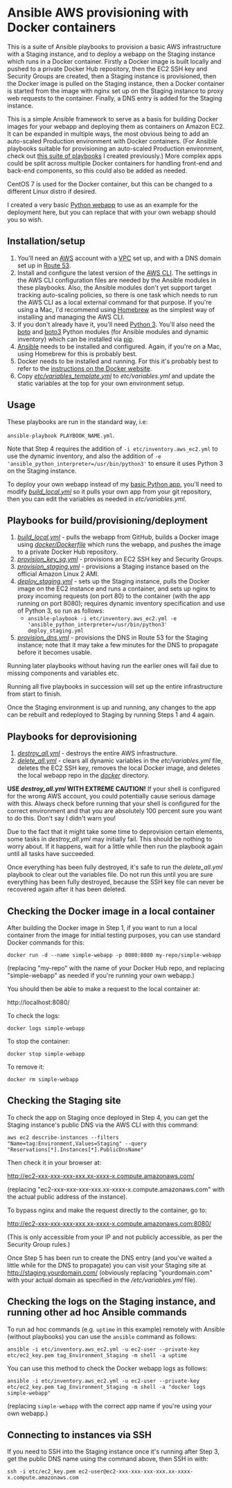 # Ansible AWS provisioning with Docker containers

This is a suite of Ansible playbooks to provision a basic AWS infrastructure with a Staging instance, and to deploy a webapp on the Staging instance which runs in a Docker container. Firstly a Docker image is built locally and pushed to a private Docker Hub repository, then the EC2 SSH key and Security Groups are created, then a Staging instance is provisioned, then the Docker image is pulled on the Staging instance, then a Docker container is started from the image with nginx set up on the Staging instance to proxy web requests to the container. Finally, a DNS entry is added for the Staging instance.

This is a simple Ansible framework to serve as a basis for building Docker images for your webapp and deploying them as containers on Amazon EC2. It can be expanded in multiple ways, the most obvious being to add an auto-scaled Production environment with Docker containers. (For Ansible playbooks suitable for provisioning an auto-scaled Production environment, check out [this suite of playbooks](../Ansible_AWS_provisioning) I created previously.) More complex apps could be split across multiple Docker containers for handling front-end and back-end components, so this could also be added as needed.

CentOS 7 is used for the Docker container, but this can be changed to a different Linux distro if desired.

I created a very basic [Python webapp](https://github.com/mattbrock/simple_webapp) to use as an example for the deployment here, but you can replace that with your own webapp should you so wish.

## Installation/setup

1. You'll need an [AWS](https://aws.amazon.com/) account with a [VPC](https://aws.amazon.com/vpc/) set up, and with a DNS domain set up in [Route 53](https://aws.amazon.com/route53/).
1. Install and configure the latest version of the [AWS CLI](https://aws.amazon.com/cli/). The settings in the AWS CLI configuration files are needed by the Ansible modules in these playbooks. Also, the Ansible modules don't yet support target tracking auto-scaling policies, so there is one task which needs to run the AWS CLI as a local external command for that purpose. If you're using a Mac, I'd recommend using [Homebrew](https://brew.sh/) as the simplest way of installing and managing the AWS CLI.
1. If you don't already have it, you'll need [Python 3](https://www.python.org/). You'll also need the [boto](https://pypi.org/project/boto/) and [boto3](https://pypi.org/project/boto3/) Python modules (for Ansible modules and dynamic inventory) which can be installed via [pip](https://pypi.org/project/pip/).
1. [Ansible](https://www.ansible.com/) needs to be installed and configured. Again, if you're on a Mac, using Homebrew for this is probably best.
1. Docker needs to be installed and running. For this it's probably best to refer to the [instructions on the Docker website](https://www.docker.com/get-started).
1. Copy _[etc/variables\_template.yml](etc/variables_template.yml)_ to _etc/variables.yml_ and update the static variables at the top for your own environment setup.

## Usage

These playbooks are run in the standard way, i.e: 

`ansible-playbook PLAYBOOK_NAME.yml`. 

Note that Step 4 requires the addition of `-i etc/inventory.aws_ec2.yml` to use the dynamic inventory, and also the addition of `-e 'ansible_python_interpreter=/usr/bin/python3'` to ensure it uses Python 3 on the Staging instance.

To deploy your own webapp instead of my [basic Python app](https://github.com/mattbrock/simple_webapp), you'll need to modify _[build\_local.yml](build\_local.yml)_ so it pulls your own app from your git repository, then you can edit the variables as needed in _etc/variables.yml_.

## Playbooks for build/provisioning/deployment

1. _[build\_local.yml](build\_local.yml)_ - pulls the webapp from GitHub, builds a Docker image using _[docker/Dockerfile](docker/Dockerfile)_ which runs the webapp, and pushes the image to a private Docker Hub repository.
1. _[provision\_key\_sg.yml](provision\_key\_sg.yml)_ - provisions an EC2 SSH key and Security Groups.
1. _[provision\_staging.yml](provision\_staging.yml)_ - provisions a Staging instance based on the official Amazon Linux 2 AMI.
1. _[deploy\_staging.yml](deploy\_staging.yml)_ - sets up the Staging instance, pulls the Docker image on the EC2 instance and runs a container, and sets up nginx to proxy incoming requests (on port 80) to the container (with the app running on port 8080); requires dynamic inventory specification and use of Python 3, so run as follows: 
    * `ansible-playbook -i etc/inventory.aws_ec2.yml -e 'ansible_python_interpreter=/usr/bin/python3' deploy_staging.yml`
1. _[provision\_dns.yml](provision\_dns.yml)_ - provisions the DNS in Route 53 for the Staging instance; note that it may take a few minutes for the DNS to propagate before it becomes usable.

Running later playbooks without having run the earlier ones will fail due to missing components and variables etc. 

Running all five playbooks in succession will set up the entire infrastructure from start to finish.

Once the Staging environment is up and running, any changes to the app can be rebuilt and redeployed to Staging by running Steps 1 and 4 again.

## Playbooks for deprovisioning

1. _[destroy\_all.yml](destroy\_all.yml)_ - destroys the entire AWS infrastructure. 
1. _[delete\_all.yml](delete\_all.yml)_ - clears all dynamic variables in the _etc/variables.yml_ file, deletes the EC2 SSH key, removes the local Docker image, and deletes the local webapp repo in the _[docker](docker)_ directory.

**USE _destroy\_all.yml_ WITH EXTREME CAUTION!** If your shell is configured for the wrong AWS account, you could potentially cause serious damage with this. Always check before running that your shell is configured for the correct environment and that you are absolutely 100 percent sure you want to do this. Don't say I didn't warn you!

Due to the fact that it might take some time to deprovision certain elements, some tasks in _destroy\_all.yml_ may initially fail. This should be nothing to worry about. If it happens, wait for a little while then run the playbook again until all tasks have succeeded.

Once everything has been fully destroyed, it's safe to run the _delete\_all.yml_ playbook to clear out the variables file. Do not run this until you are sure everything has been fully destroyed, because the SSH key file can never be recovered again after it has been deleted.

## Checking the Docker image in a local container

After building the Docker image in Step 1, if you want to run a local container from the image for initial testing purposes, you can use standard Docker commands for this:

`docker run -d --name simple-webapp -p 8080:8080 my-repo/simple-webapp`

(replacing "my-repo" with the name of your Docker Hub repo, and replacing "simple-webapp" as needed if you're running your own webapp.)

You should then be able to make a request to the local container at:

http://localhost:8080/

To check the logs:

`docker logs simple-webapp`

To stop the container:

`docker stop simple-webapp`

To remove it:

`docker rm simple-webapp`

## Checking the Staging site

To check the app on Staging once deployed in Step 4, you can get the Staging instance's public DNS via the AWS CLI with this command:

`aws ec2 describe-instances --filters "Name=tag:Environment,Values=Staging" --query "Reservations[*].Instances[*].PublicDnsName"`

Then check it in your browser at:

http://ec2-xxx-xxx-xxx-xxx.xx-xxxx-x.compute.amazonaws.com/

(replacing "ec2-xxx-xxx-xxx-xxx.xx-xxxx-x.compute.amazonaws.com" with the actual public address of the instance).

To bypass nginx and make the request directly to the container, go to:

http://ec2-xxx-xxx-xxx-xxx.xx-xxxx-x.compute.amazonaws.com:8080/ 

(This is only accessible from your IP and not publicly accessible, as per the Security Group rules.)

Once Step 5 has been run to create the DNS entry (and you've waited a little while for the DNS to propagate) you can visit your Staging site at http://staging.yourdomain.com/ (obviously replacing "yourdomain.com" with your actual domain as specified in the _/etc/variables.yml_ file).

## Checking the logs on the Staging instance, and running other ad hoc Ansible commands

To run ad hoc commands (e.g. `uptime` in this example) remotely with Ansible (without playbooks) you can use the `ansible` command as follows:

`ansible -i etc/inventory.aws_ec2.yml -u ec2-user --private-key etc/ec2_key.pem tag_Environment_Staging -m shell -a uptime`

You can use this method to check the Docker webapp logs as follows:

`ansible -i etc/inventory.aws_ec2.yml -u ec2-user --private-key etc/ec2_key.pem tag_Environment_Staging -m shell -a "docker logs simple-webapp"`

(replacing `simple-webapp` with the correct app name if you're using your own webapp.)

## Connecting to instances via SSH

If you need to SSH into the Staging instance once it's running after Step 3, get the public DNS name using the command above, then SSH in with:

`ssh -i etc/ec2_key.pem ec2-user@ec2-xxx-xxx-xxx-xxx.xx-xxxx-x.compute.amazonaws.com` 
